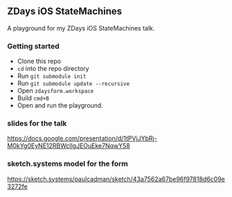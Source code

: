 ## ZDays iOS StateMachines

A playground for my ZDays iOS StateMachines talk.

### Getting started

* Clone this repo
* `cd` into the repo directory
* Run `git submodule init`
* Run `git submodule update --recursive`
* Open `zdaysform.workspace`
* Build `cmd+B`
* Open and run the playground.

### slides for the talk

https://docs.google.com/presentation/d/1tPVjJYbRj-M0kYg0EyNE12RBWcllgJEOuEke7NqwY58

### sketch.systems model for the form

https://sketch.systems/paulcadman/sketch/43a7562a67be96f97818d6c09e3272fe
